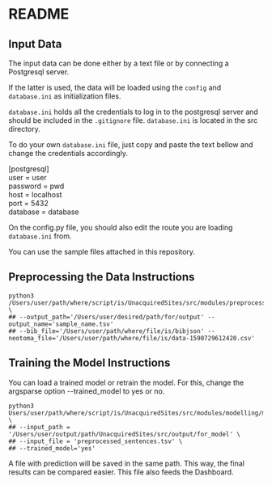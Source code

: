 # README

## Input Data

The input data can be done either by a text file or by connecting a Postgresql server.

If the latter is used, the data will be loaded using the `config` and `database.ini` as initialization files.

`database.ini` holds all the credentials to log in to the postgresql server and should be included in the `.gitignore` file.  `database.ini` is located in the src directory.

To do your own `database.ini` file, just copy and paste the text bellow and change the credentials accordingly.

[postgresql]  
user = user  
password = pwd  
host = localhost  
port = 5432  
database = database


On the config.py file, you should also edit the route you are loading `database.ini` from.

You can use the sample files attached in this repository.


## Preprocessing the Data Instructions

```
python3 /Users/user/path/where/script/is/UnacquiredSites/src/modules/preprocessing/preprocess_all_data.py \
## --output_path='/Users/user/desired/path/for/output' --output_name='sample_name.tsv'
## --bib_file='/Users/user/path/where/file/is/bibjson' --neotoma_file='/Users/user/path/where/file/is/data-1590729612420.csv'
```

## Training the Model Instructions

You can load a trained model or retrain the model. For this, change the argsparse option --trained_model to yes or no.
```
python3 Users/user/path/where/script/is/UnacquiredSites/src/modules/modelling/model.py \
## --input_path = '/Users/user/output/path/UnacquiredSites/src/output/for_model' \
## --input_file = 'preprocessed_sentences.tsv' \
## --trained_model='yes'
```
A file with prediction will be saved in the same path. This way, the final results can be compared easier.
This file also feeds the Dashboard.
